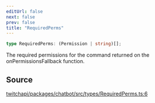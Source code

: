 ```yaml
---
editUrl: false
next: false
prev: false
title: "RequiredPerms"
---
```


```ts
type RequiredPerms: (Permission | string)[];
```

The required permissions for the command returned on the onPermissionsFallback function.

## Source

[twitchapi/packages/chatbot/src/types/RequiredPerms.ts:6](https://github.com/pablornc/twitchapi//blob/3baa008ac8be1133cbb9253985d5d4cd48b4e780/packages/chatbot/src/types/RequiredPerms.ts#L6)
